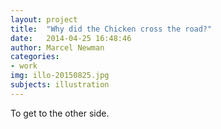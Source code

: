 ```yaml
---
layout: project
title:  "Why did the Chicken cross the road?"
date:   2014-04-25 16:48:46
author: Marcel Newman
categories:
- work
img: illo-20150825.jpg
subjects: illustration
---
```

To get to the other side.